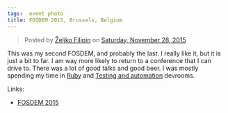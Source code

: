```yaml
---
tags:  event photo
title: FOSDEM 2015, Brussels, Belgium
---
```

<div id="fb-root"></div><script>(function(d, s, id) {  var js, fjs = d.getElementsByTagName(s)[0];  if (d.getElementById(id)) return;  js = d.createElement(s); js.id = id;  js.src = "//connect.facebook.net/en_US/sdk.js#xfbml=1&version=v2.3";  fjs.parentNode.insertBefore(js, fjs);}(document, 'script', 'facebook-jssdk'));</script><div class="fb-post" data-href="https://www.facebook.com/media/set/?set=a.10153736977842290.1073741842.735252289&amp;type=3" data-width="500"><div class="fb-xfbml-parse-ignore"><blockquote cite="https://www.facebook.com/media/set/?set=a.10153736977842290.1073741842.735252289&amp;type=3">Posted by <a href="#" role="button">Željko Filipin</a> on&nbsp;<a href="https://www.facebook.com/media/set/?set=a.10153736977842290.1073741842.735252289&amp;type=3">Saturday, November 28, 2015</a></blockquote></div></div>

This was my second FOSDEM, and probably the last. I really like it, but it is just a bit to far. I am way more likely to return to a conference that I can drive to. There was a lot of good talks and good beer. I was mostly spending my time in [Ruby](https://archive.fosdem.org/2015/schedule/track/ruby/) and [Testing and automation](https://archive.fosdem.org/2015/schedule/track/testing_and_automation/) devrooms.

Links:

- [FOSDEM 2015](https://archive.fosdem.org/2015/)
